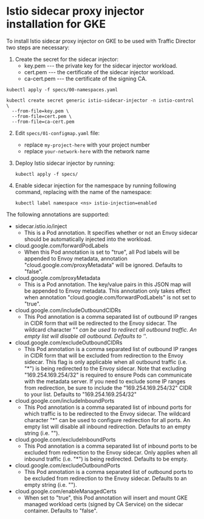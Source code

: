 # Istio sidecar proxy injector installation for GKE

To install Istio sidecar proxy injector on GKE to be used with Traffic Director
two steps are necessary:

1. Create the secret for the sidecar injector:
   * key.pem --- the private key for the sidecar injector workload.
   * cert.pem --- the certificate of the sidecar injector workload.
   * ca-cert.pem --- the certificate of the signing CA.

```
kubectl apply -f specs/00-namespaces.yaml

kubectl create secret generic istio-sidecar-injector -n istio-control \
  --from-file=key.pem \
  --from-file=cert.pem \
  --from-file=ca-cert.pem
```

2.  Edit `specs/01-configmap.yaml` file:
    * replace `my-project-here` with your project number
    * replace `your-network-here` with the network name

3.  Deploy Istio sidecar injector by running:

    ```
    kubectl apply -f specs/
    ```

4.  Enable sidecar injection for the namespace by running following command,
    replacing <ns> with the name of the namespace:

    ```
    kubectl label namespace <ns> istio-injection=enabled
    ```

The following annotations are supported:

*   sidecar.istio.io/inject
    *   This is a Pod annotation. It specifies whether or not an Envoy sidecar
        should be automatically injected into the workload.
*   cloud.google.com/forwardPodLabels
    *   When this Pod annotation is set to "true", all Pod labels will be
        appended to Envoy metadata, annotation "cloud.google.com/proxyMetadata"
        will be ignored. Defaults to "false".
*   cloud.google.com/proxyMetadata
    *   This is a Pod annotation. The key/value pairs in this JSON map will be
        appended to Envoy metadata. This annotation only takes effect when
        annotation "cloud.google.com/forwardPodLabels" is not set to "true".
*   cloud.google.com/includeOutboundCIDRs
    *   This Pod annotation is a comma separated list of outbound IP ranges in
        CIDR form that will be redirected to the Envoy sidecar. The wildcard
        character "*" can be used to redirect all outbound traffic. An empty
        list will disable all outbound. Defaults to '*'.
*   cloud.google.com/excludeOutboundCIDRs
    *   This Pod annotation is a comma separated list of outbound IP ranges in
        CIDR form that will be excluded from redirection to the Envoy sidecar.
        This flag is only applicable when all outbound traffic (i.e. "*") is
        being redirected to the Envoy sidecar. Note that excluding
        "169.254.169.254/32" is required to ensure Pods can communicate with the
        metadata server. If you need to exclude some IP ranges from redirection,
        be sure to include the "169.254.169.254/32" CIDR to your list. Defaults
        to "169.254.169.254/32"
*   cloud.google.com/includeInboundPorts
    *   This Pod annotation is a comma separated list of inbound ports for which
        traffic is to be redirected to the Envoy sidecar. The wildcard character
        "*" can be used to configure redirection for all ports. An empty list
        will disable all inbound redirection. Defaults to an empty string (i.e.
        "").
*   cloud.google.com/excludeInboundPorts
    *   This Pod annotation is a comma separated list of inbound ports to be
        excluded from redirection to the Envoy sidecar. Only applies when all
        inbound traffic (i.e. "*") is being redirected. Defaults to be empty.
*   cloud.google.com/excludeOutboundPorts
    *   This Pod annotation is a comma separated list of outbound ports to be
        excluded from redirection to the Envoy sidecar. Defaults to an empty
        string (i.e. "").
*   cloud.google.com/enableManagedCerts
    *   When set to "true", this Pod annotation will insert and mount GKE
        managed workload certs (signed by CA Service) on the sidecar container.
        Defaults to "false".
